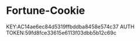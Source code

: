 # Fortune-Cookie

KEY:AC14ae6ec84d5319ffbddba8458e574c37
AUTH TOKEN:59fd8fce33615e6113f03dbb5b12c69c